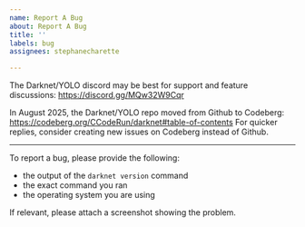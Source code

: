 ```yaml
---
name: Report A Bug
about: Report A Bug
title: ''
labels: bug
assignees: stephanecharette

---
```


The Darknet/YOLO discord may be best for support and feature discussions:  https://discord.gg/MQw32W9Cqr

In August 2025, the Darknet/YOLO repo moved from Github to Codeberg:  https://codeberg.org/CCodeRun/darknet#table-of-contents
For quicker replies, consider creating new issues on Codeberg instead of Github.

---

To report a bug, please provide the following:

* the output of the `darknet version` command
* the exact command you ran
* the operating system you are using

If relevant, please attach a screenshot showing the problem.
